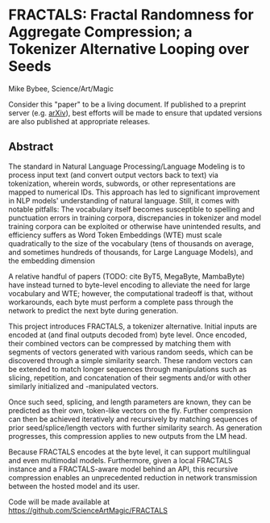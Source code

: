 # FRACTALS: Fractal Randomness for Aggregate Compression; a Tokenizer Alternative Looping over Seeds

Mike Bybee, Science/Art/Magic

Consider this "paper" to be a living document. If published to a preprint server (e.g. [arXiv](https://arXiv.org)), best efforts will be made to ensure that updated versions are also published at appropriate releases.

## Abstract

The standard in Natural Language Processing/Language Modeling is to process input text (and convert output vectors back to text) via tokenization, wherein words, subwords, or other representations are mapped to numerical IDs. This approach has led to significant improvement in NLP models' understanding of natural language. Still, it comes with notable pitfalls: The vocabulary itself becomes susceptible to spelling and punctuation errors in training corpora, discrepancies in tokenizer and model training corpora can be exploited or otherwise have unintended results, and efficiency suffers as Word Token Embeddings (WTE) must scale quadratically to the size of the vocabulary (tens of thousands on average, and sometimes hundreds of thousands, for Large Language Models), and the embedding dimension

A relative handful of papers (TODO: cite ByT5, MegaByte, MambaByte) have instead turned to byte-level encoding to alleviate the need for large vocabulary and WTE; however, the computational tradeoff is that, without workarounds, each byte must perform a complete pass through the network to predict the next byte during generation.

This project introduces FRACTALS, a tokenizer alternative. Initial inputs are encoded at (and final outputs decoded from) byte level. Once encoded, their combined vectors can be compressed by matching them with segments of vectors generated with various random seeds, which can be discovered through a simple similarity search. These random vectors can be extended to match longer sequences through manipulations such as slicing, repetition, and concatenation of their segments and/or with other similarly initialized and -manipulated vectors. 

Once such seed, splicing, and length parameters are known, they can be predicted as their own, token-like vectors on the fly. Further compression can then be achieved iteratively and recursively by matching sequences of prior seed/splice/length vectors with further similarity search. As generation progresses, this compression applies to new outputs from the LM head.

Because FRACTALS encodes at the byte level, it can support multilingual and even multimodal models. Furthermore, given a local FRACTALS instance and a FRACTALS-aware model behind an API, this recursive compression enables an unprecedented reduction in network transmission between the hosted model and its user.

Code will be made available at https://github.com/ScienceArtMagic/FRACTALS
